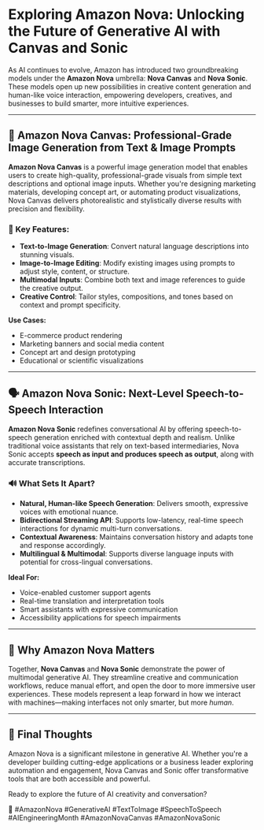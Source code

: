 # Exploring Amazon Nova: Unlocking the Future of Generative AI with Canvas and Sonic

As AI continues to evolve, Amazon has introduced two groundbreaking models under the **Amazon Nova** umbrella: **Nova Canvas** and **Nova Sonic**. These models open up new possibilities in creative content generation and human-like voice interaction, empowering developers, creatives, and businesses to build smarter, more intuitive experiences.

---

## 🎨 Amazon Nova Canvas: Professional-Grade Image Generation from Text & Image Prompts

**Amazon Nova Canvas** is a powerful image generation model that enables users to create high-quality, professional-grade visuals from simple text descriptions and optional image inputs. Whether you're designing marketing materials, developing concept art, or automating product visualizations, Nova Canvas delivers photorealistic and stylistically diverse results with precision and flexibility.

### 🔧 Key Features:
- **Text-to-Image Generation**: Convert natural language descriptions into stunning visuals.
- **Image-to-Image Editing**: Modify existing images using prompts to adjust style, content, or structure.
- **Multimodal Inputs**: Combine both text and image references to guide the creative output.
- **Creative Control**: Tailor styles, compositions, and tones based on context and prompt specificity.

**Use Cases:**
- E-commerce product rendering
- Marketing banners and social media content
- Concept art and design prototyping
- Educational or scientific visualizations

---

## 🗣️ Amazon Nova Sonic: Next-Level Speech-to-Speech Interaction

**Amazon Nova Sonic** redefines conversational AI by offering speech-to-speech generation enriched with contextual depth and realism. Unlike traditional voice assistants that rely on text-based intermediaries, Nova Sonic accepts **speech as input and produces speech as output**, along with accurate transcriptions.

### 🔊 What Sets It Apart?
- **Natural, Human-like Speech Generation**: Delivers smooth, expressive voices with emotional nuance.
- **Bidirectional Streaming API**: Supports low-latency, real-time speech interactions for dynamic multi-turn conversations.
- **Contextual Awareness**: Maintains conversation history and adapts tone and response accordingly.
- **Multilingual & Multimodal**: Supports diverse language inputs with potential for cross-lingual conversations.

**Ideal For:**
- Voice-enabled customer support agents
- Real-time translation and interpretation tools
- Smart assistants with expressive communication
- Accessibility applications for speech impairments

---

## 🚀 Why Amazon Nova Matters

Together, **Nova Canvas** and **Nova Sonic** demonstrate the power of multimodal generative AI. They streamline creative and communication workflows, reduce manual effort, and open the door to more immersive user experiences. These models represent a leap forward in how we interact with machines—making interfaces not only smarter, but more *human*.

---

## 🧠 Final Thoughts

Amazon Nova is a significant milestone in generative AI. Whether you're a developer building cutting-edge applications or a business leader exploring automation and engagement, Nova Canvas and Sonic offer transformative tools that are both accessible and powerful.

Ready to explore the future of AI creativity and conversation?

📌 #AmazonNova #GenerativeAI #TextToImage #SpeechToSpeech #AIEngineeringMonth #AmazonNovaCanvas #AmazonNovaSonic
